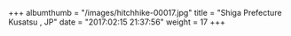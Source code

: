 +++
albumthumb = "/images/hitchhike-00017.jpg"
title = "Shiga Prefecture Kusatsu , JP"
date = "2017:02:15 21:37:56"
weight = 17
+++
